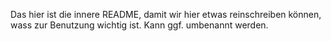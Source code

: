 Das hier ist die innere README, damit wir hier etwas reinschreiben können, wass zur Benutzung wichtig ist. Kann ggf. umbenannt werden.
